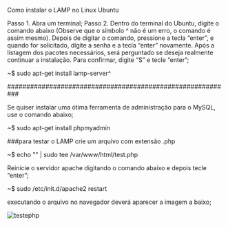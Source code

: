 Como instalar o LAMP no Linux Ubuntu


Passo 1. Abra um terminal;
Passo 2. Dentro do terminal do Ubuntu, digite o comando abaixo (Observe que o símbolo ^ não é um erro, o comando é assim mesmo). Depois de digitar o comando, pressione a tecla “enter”, e quando for solicitado, digite a senha e a tecla “enter” novamente. Após a listagem dos pacotes necessários, será perguntado se deseja realmente continuar a instalação. Para confirmar, digite “S” e tecle “enter”;


~$ sudo apt-get install lamp-server^


###########################################################

Se quiser instalar uma ótima ferramenta de administração para o MySQL, use o comando abaixo;


~$ sudo apt-get install phpmyadmin



###para testar o LAMP crie um arquivo com extensão .php

~$ echo "<?php phpinfo(); ?>" | sudo tee /var/www/html/test.php

Reinicie o servidor apache digitando o comando abaixo e depois tecle “enter”;

~$ sudo /etc/init.d/apache2 restart

executando o arquivo no navegador deverá aparecer a imagem a baixo;

![testephp](https://user-images.githubusercontent.com/79322362/155844567-f744faaf-fa46-4013-a4dd-903dec6e89b1.png)
